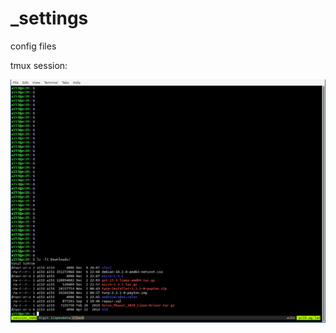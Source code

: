 # _settings
config files

tmux session:

![tmux session](/Screenshot_2019-12-30_12-09-16.png?raw=true)
